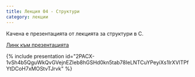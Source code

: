 ```yaml
---
title: Лекция 04 - Структури
category: лекции
---
```


Качена е презентацията от лекцията за структури в С.

[Линк към презентацията](https://docs.google.com/presentation/d/e/2PACX-1vSh4b5QguWkQvGVejnEZIeb8hGSHd0kn5tab78IeLNTCuYPeyiXs1IrXVlTPfYtDCoH7xMOStvTJrvk/pub?start=false&loop=false&delayms=3000)

{% include presentation id="2PACX-1vSh4b5QguWkQvGVejnEZIeb8hGSHd0kn5tab78IeLNTCuYPeyiXs1IrXVlTPfYtDCoH7xMOStvTJrvk" %}

